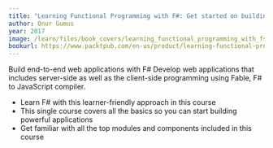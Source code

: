 ```yaml
---
title: "Learning Functional Programming with F#: Get started on building end-to-end web applications with F#"
author: Onur Gumus
year: 2017
image: /learn/files/book_covers/learning_functional_programming_with_fsharp.avif
bookurl: https://www.packtpub.com/en-us/product/learning-functional-programming-with-f-9781788477840
---
```

Build end-to-end web applications with F#
Develop web applications that includes server-side as well as the client-side programming using Fable, F# to JavaScript compiler.

- Learn F# with this learner-friendly approach in this course
- This single course covers all the basics so you can start building powerful applications
- Get familiar with all the top modules and components included in this course
